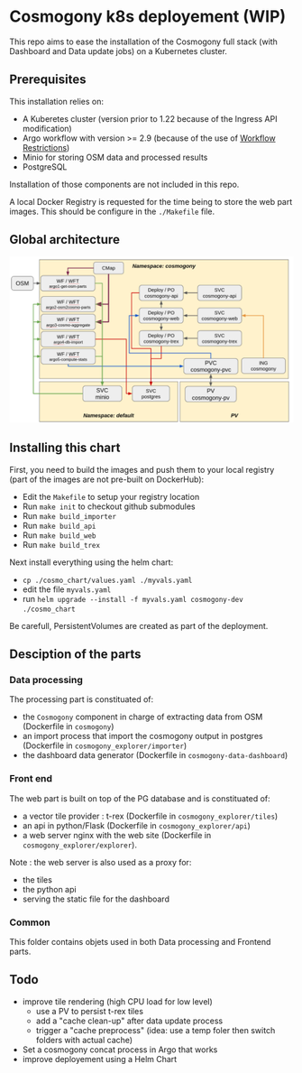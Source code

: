 # Cosmogony k8s deployement (WIP)

This repo aims to ease the installation of the Cosmogony full stack (with Dashboard and Data update jobs)
on a Kubernetes cluster.

## Prerequisites
This installation relies on:
- A Kuberetes cluster (version prior to 1.22 because of the Ingress API modification)
- Argo workflow with version >= 2.9 (because of the use of [Workflow Restrictions](https://argoproj.github.io/argo/workflow-requirements/))
- Minio for storing OSM data and processed results
- PostgreSQL

Installation of those components are not included in this repo.

A local Docker Registry is requested for the time being to store the web part images. This should be configure in the `./Makefile` file.

## Global architecture
![Global architecture](architecture.png)

## Installing this chart
First, you need to build the images and push them to your local registry (part of the images are not pre-built on DockerHub):
- Edit the `Makefile` to setup your registry location
- Run `make init` to checkout github submodules
- Run `make build_importer`
- Run `make build_api`
- Run `make build_web`
- Run `make build_trex`

Next install everything using the helm chart:
- `cp ./cosmo_chart/values.yaml ./myvals.yaml`
- edit the file `myvals.yaml`
- run `helm upgrade --install -f myvals.yaml cosmogony-dev ./cosmo_chart`

Be carefull, PersistentVolumes are created as part of the deployment.

## Desciption of the parts

### Data processing
The processing part is constituated of:
- the `Cosmogony` component in charge of extracting data from OSM (Dockerfile in `cosmogony`)
- an import process that import the cosmogony output in postgres (Dockerfile in `cosmogony_explorer/importer`)
- the dashboard data generator (Dockerfile in `cosmogony-data-dashboard`)

### Front end
The web part is built on top of the PG database and is constituated of:
- a vector tile provider : t-rex (Dockerfile in `cosmogony_explorer/tiles`)
- an api in python/Flask (Dockerfile in `cosmogony_explorer/api`)
- a web server nginx with the web site (Dockerfile in `cosmogony_explorer/explorer`).

Note : the web server is also used as a proxy for:
- the tiles
- the python api
- serving the static file for the dashboard

### Common
This folder contains objets used in both Data processing and Frontend parts.


## Todo
- improve tile rendering (high CPU load for low level)
  - use a PV to persist t-rex tiles
  - add a "cache clean-up" after data update process
  - trigger a "cache preprocess" (idea: use a temp foler then switch folders with actual cache)
- Set a cosmogony concat process in Argo that works
- improve deployement using a Helm Chart

